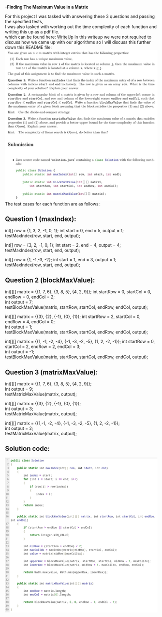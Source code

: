 **-Finding The Maximum Value in a Matrix**  

For this project I was tasked with answering these 3 questions and passing the specified tests,  
I was also tasked with working out the time complexity of each function and writing this up as a pdf file.   
which can be found here:
[WriteUp](./Writeup)
In this writeup we were not required to discuss how we came up with our algorithms so I will discuss this further down this README file:
![Requirements](Images/Requirements.jpg)
The test cases for each function are as follows:

Question 1 (maxIndex):
-
int[] row = {1, 3, 2, -1, 0, 1}; int start = 0, end = 5, output = 1;     
testMaxIndex(row, start, end, output);  

int[] row = {3, 2, -1, 0, 1}; int start = 2, end = 4, output = 4;     
testMaxIndex(row, start, end, output);  

int[] row = {1, -1,-3, -2}; int start = 1, end = 3, output = 1;    
testMaxIndex(row, start, end, output);   

Question 2 (blockMaxValue):
-
int[][] matrix = {{1, 7, 6}, {3, 8, 5}, {4, 2, 9}}; int startRow = 0, startCol = 0, endRow = 0, endCol = 2;   
int output = 7;   
testBlockMaxValue(matrix, startRow, startCol, endRow, endCol, output);   

int[][] matrix = {{3}, {2}, {-1}, {0}, {1}}; int startRow = 2, startCol = 0, endRow = 4, endCol = 0;   
int output = 1;   
testBlockMaxValue(matrix, startRow, startCol, endRow, endCol, output);   

int[][] matrix = {{1, -1, -2, -4}, {-1, -3, -2, -5}, {1, 2, -2, -1}}; int startRow = 0, startCol = 2, endRow = 2, endCol = 3;   
int output = -1;  
testBlockMaxValue(matrix, startRow, startCol, endRow, endCol, output);   

Question 3 (matrixMaxValue):
-
int[][] matrix = {{1, 7, 6}, {3, 8, 5}, {4, 2, 9}};   
int output = 9;   
testMatrixMaxValue(matrix, output);   

int[][] matrix = {{3}, {2}, {-1}, {0}, {1}};   
int output = 3;   
testMatrixMaxValue(matrix, output);  

int[][] matrix = {{1,-1, -2, -4}, {-1, -3, -2, -5}, {1, 2, -2, -1}};   
int output = 2;   
testMatrixMaxValue(matrix, output);  

Solution code:
-
![Solution](Images/Solution_code.jpg)
